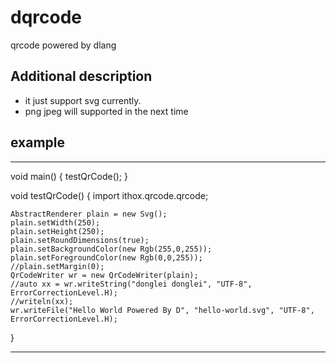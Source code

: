# dqrcode
qrcode powered by dlang

## Additional description
- it just support svg currently.
- png jpeg will supported in the next time

## example

-----
void main()
{
	testQrCode();
}

void testQrCode()
{
	import ithox.qrcode.qrcode;

	AbstractRenderer plain = new Svg();
	plain.setWidth(250);
	plain.setHeight(250);
	plain.setRoundDimensions(true);
	plain.setBackgroundColor(new Rgb(255,0,255));
	plain.setForegroundColor(new Rgb(0,0,255));
	//plain.setMargin(0);
	QrCodeWriter wr = new QrCodeWriter(plain);
	//auto xx = wr.writeString("donglei donglei", "UTF-8", ErrorCorrectionLevel.H);
	//writeln(xx);
	wr.writeFile("Hello World Powered By D", "hello-world.svg", "UTF-8", ErrorCorrectionLevel.H);
}

-----
